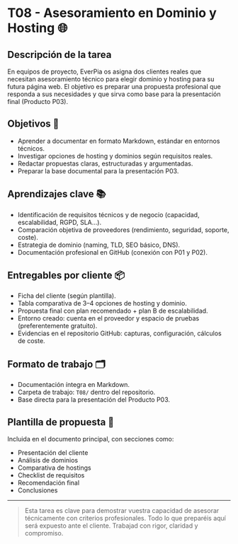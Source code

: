 # T08 - Asesoramiento en Dominio y Hosting 🌐

## Descripción de la tarea

En equipos de proyecto, EverPia os asigna dos clientes reales que necesitan asesoramiento técnico para elegir dominio y hosting para su futura página web. El objetivo es preparar una propuesta profesional que responda a sus necesidades y que sirva como base para la presentación final (Producto P03).

## Objetivos 🎯

- Aprender a documentar en formato Markdown, estándar en entornos técnicos.
- Investigar opciones de hosting y dominios según requisitos reales.
- Redactar propuestas claras, estructuradas y argumentadas.
- Preparar la base documental para la presentación P03.

## Aprendizajes clave 📚

- Identificación de requisitos técnicos y de negocio (capacidad, escalabilidad, RGPD, SLA…).
- Comparación objetiva de proveedores (rendimiento, seguridad, soporte, coste).
- Estrategia de dominio (naming, TLD, SEO básico, DNS).
- Documentación profesional en GitHub (conexión con P01 y P02).

## Entregables por cliente 📦

- Ficha del cliente (según plantilla).
- Tabla comparativa de 3–4 opciones de hosting y dominio.
- Propuesta final con plan recomendado + plan B de escalabilidad.
- Entorno creado: cuenta en el proveedor y espacio de pruebas (preferentemente gratuito).
- Evidencias en el repositorio GitHub: capturas, configuración, cálculos de coste.

## Formato de trabajo 🗂️

- Documentación íntegra en Markdown.
- Carpeta de trabajo: `T08/` dentro del repositorio.
- Base directa para la presentación del Producto P03.

## Plantilla de propuesta 📄

Incluida en el documento principal, con secciones como:

- Presentación del cliente
- Análisis de dominios
- Comparativa de hostings
- Checklist de requisitos
- Recomendación final
- Conclusiones

---

> Esta tarea es clave para demostrar vuestra capacidad de asesorar técnicamente con criterios profesionales. Todo lo que preparéis aquí será expuesto ante el cliente. Trabajad con rigor, claridad y compromiso.
